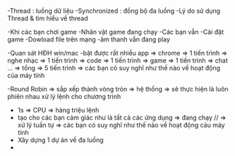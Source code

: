 -Thread : luồng dữ liệu
-Synchronized : đồng bộ đa luồng
-Lý do sử dụng Thread & tìm hiểu về thread

-Khi các bạn chơi game
-Nhân vật game đang chạy
-Các bạn vẫn 
-Cài đặt game
-Dowload file trên mạng
-âm thanh vẫn đang play

-Quan sát HĐH win/mac
-bật được rất nhiều app
=> chrome => 1 tiến trình
=> nghe nhạc => 1 tiến trình
=> code  => 1 tiến trình
=> game => 1 tiến trình
=> chat ... => tổng => 5 tiến trình
=> các bạn có suy nghĩ như thế nào về hoạt động của máy tính

-Round Robin => sắp xếp thành vòng tròn => hệ thống => sẽ thực hiện là luôn phiên nhau  xử lý lệnh cho chương trình
- 1s => CPU => hàng triệu lệnh
- tạo cho các bạn cảm giác như là tất cả các ứng dụng => đang chạy // => xử lý tuần tự
=> các bạn có suy nghĩ như thế nào về hoạt động cảu máy tính
- Xây dựng 1 dự án về đa luồng
- 

